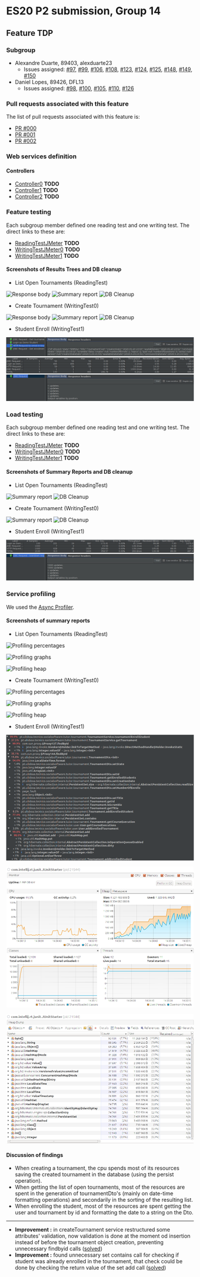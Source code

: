 # ES20 P2 submission, Group 14

## Feature TDP

### Subgroup
 - Alexandre Duarte, 89403, alexduarte23
   + Issues assigned: [#97](https://github.com/tecnico-softeng/es20al_14-project/issues/97), [#99](https://github.com/tecnico-softeng/es20al_14-project/issues/99), [#106](https://github.com/tecnico-softeng/es20al_14-project/issues/106), [#108](https://github.com/tecnico-softeng/es20al_14-project/issues/108), [#123](https://github.com/tecnico-softeng/es20al_14-project/issues/123), [#124](https://github.com/tecnico-softeng/es20al_14-project/issues/124), [#125](https://github.com/tecnico-softeng/es20al_14-project/issues/125), [#148](https://github.com/tecnico-softeng/es20al_14-project/issues/148), [#149](https://github.com/tecnico-softeng/es20al_14-project/issues/149), [#150](https://github.com/tecnico-softeng/es20al_14-project/issues/150)
 - Daniel Lopes, 89426, DFL13
   + Issues assigned: [#98](https://github.com/tecnico-softeng/es20al_14-project/issues/98), [#100](https://github.com/tecnico-softeng/es20al_14-project/issues/100), [#105](https://github.com/tecnico-softeng/es20al_14-project/issues/105), [#110](https://github.com/tecnico-softeng/es20al_14-project/issues/110), [#126](https://github.com/tecnico-softeng/es20al_14-project/issues/126) 
 
### Pull requests associated with this feature

The list of pull requests associated with this feature is:

 - [PR #000](https://github.com/tecnico-softeng/es20al_14-project/pull/143)
 - [PR #001](https://github.com/tecnico-softeng/es20al_14-project/pull/172)
 - [PR #002](https://github.com/tecnico-softeng/es20al_14-project/pull/131)


### Web services definition

#### Controllers
 - [Controller0](https://github.com) **TODO**
 - [Controller1](https://github.com) **TODO**
 - [Controller2](https://github.com) **TODO**

### Feature testing

Each subgroup member defined one reading test and one writing test. The direct links to these are:

 - [ReadingTestJMeter](https://github.com) **TODO**
 - [WritingTestJMeter0](https://github.com) **TODO**
 - [WritingTestJMeter1](https://github.com) **TODO**


#### Screenshots of Results Trees and DB cleanup

  - List Open Tournaments (ReadingTest)

![Response body](p2-images/blank.png)
![Summary report](p2-images/blank.png)
![DB Cleanup](p2-images/blank.png)

  - Create Tournament (WritingTest0)

![Response body](p2-images/blank.png)
![Summary report](p2-images/blank.png)
![DB Cleanup](p2-images/blank.png)

  - Student Enroll (WritingTest1)

![Response body](p2-images/p2_tdp_jmeterFeatureTest_writing1_ResponseBody.png)
![Summary report](p2-images/p2_tdp_jmeterFeatureTest_writing1_SummaryReport.png)
![DB Cleanup](p2-images/p2_tdp_jmeterFeatureTest_writing1_DBCleanup.png)


### Load testing

Each subgroup member defined one reading test and one writing test. The direct links to these are:

 - [ReadingTestJMeter](https://github.com) **TODO**
 - [WritingTestJMeter0](https://github.com) **TODO**
 - [WritingTestJMeter1](https://github.com) **TODO**


#### Screenshots of Summary Reports and DB cleanup

  - List Open Tournaments (ReadingTest)

![Summary report](p2-images/blank.png)
![DB Cleanup](p2-images/blank.png)

  - Create Tournament (WritingTest0)

![Summary report](p2-images/blank.png)
![DB Cleanup](p2-images/blank.png)

  - Student Enroll (WritingTest1)

![Summary report](p2-images/p2_tdp_jmeterLoadTest_writing1_SummaryReport.png)
![DB Cleanup](p2-images/p2_tdp_jmeterLoadTest_writing1_DBCleanup.png)


### Service profiling

We used the [Async Profiler](https://www.jetbrains.com/help/idea/async-profiler.html).

#### Screenshots of summary reports

  - List Open Tournaments (ReadingTest)

![Profiling percentages](p2-images/blank.png)

![Profiling graphs](p2-images/blank.png)

![Profiling heap](p2-images/blank.png)

  - Create Tournament (WritingTest0)

![Profiling percentages](p2-images/blank.png)

![Profiling graphs](p2-images/blank.png)

![Profiling heap](p2-images/blank.png)

  - Student Enroll (WritingTest1)

![Profiling percentages](p2-images/p2_tdp_profilerTest_writing1_ProfilingPercentages.png)

![Profiling graphs](p2-images/p2_tdp_profilerTest_writing1_ProfilingGraphs.png)

![Profiling heap](p2-images/p2_tdp_profilerTest_writing1_ProfilingHeap.png)


#### Discussion of findings

  - When creating a tournament, the cpu spends most of its resources saving the created tournament in the database (using the persist operation).
  - When getting the list of open tournaments, most of the resources are spent in the generation of tournamentDto's (mainly on date-time formatting operations) and secondarily in the sorting of the resulting list.
  - When enrolling the student, most of the resources are spent getting the user and tournament by id and formatting the date to a string on the Dto.
---
  - **Improvement :** in createTournament service restructured some attributes' validation, now validation is done at the moment od insertion instead of before the tournament object creation, preventing unnecessary findbyid calls ([solved](https://github.com/tecnico-softeng/es20al_14-project/commit/abfd024e579467d4f65018225273b4edeb085da6))
  -  **Improvement :** found unnecessary set contains call for checking if student was already enrolled in the tournament, that check could be done by checking the return value of the set add call ([solved](https://github.com/tecnico-softeng/es20al_14-project/pull/131/commits/5c1114f474bde746906588db19d0383b2fb30ad7))